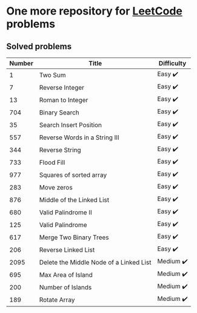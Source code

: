 # One more repository for [LeetCode](https://leetcode.com/) problems

## Solved problems

| Number | Title                                   | Difficulty                 |
|--------|-----------------------------------------|----------------------------|
| 1      | Two Sum                                 | Easy :heavy_check_mark:    |
| 7      | Reverse Integer                         | Easy :heavy_check_mark:    |
| 13     | Roman to Integer                        | Easy :heavy_check_mark:    |
| 704    | Binary Search                           | Easy :heavy_check_mark:    |
| 35     | Search Insert Position                  | Easy :heavy_check_mark:    |
| 557    | Reverse Words in a String III           | Easy :heavy_check_mark:    |
| 344    | Reverse String                          | Easy :heavy_check_mark:    |
| 733    | Flood Fill                              | Easy :heavy_check_mark:    |
| 977    | Squares of sorted array                 | Easy :heavy_check_mark:    |
| 283    | Move zeros                              | Easy :heavy_check_mark:    |
| 876    | Middle of the Linked List               | Easy :heavy_check_mark:    |
| 680    | Valid Palindrome II                     | Easy :heavy_check_mark:    |
| 125    | Valid Palindrome                        | Easy :heavy_check_mark:    |
| 617    | Merge Two Binary Trees                  | Easy :heavy_check_mark:    |
| 206    | Reverse Linked List                     | Easy :heavy_check_mark:    |
| 2095   | Delete the Middle Node of a Linked List | Medium :heavy_check_mark:  |
| 695    | Max Area of Island                      | Medium :heavy_check_mark:  |
| 200    | Number of Islands                       | Medium :heavy_check_mark:  |
| 189    | Rotate Array                            |  Medium :heavy_check_mark: |